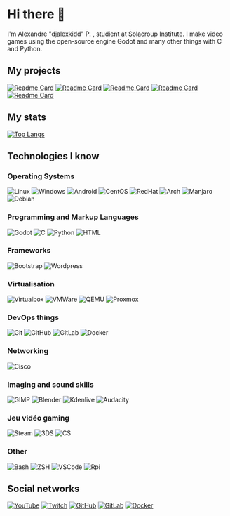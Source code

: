 # Hi there 👋
I'm Alexandre "djalexkidd" P. , studient at Solacroup Institute.
I make video games using the open-source engine Godot and many other things with C and Python.

## My projects
[![Readme Card](https://github-readme-stats.vercel.app/api/pin/?username=djalexkidd&repo=kiyus-revenge)](https://github.com/djalexkidd/kiyus-revenge)
[![Readme Card](https://github-readme-stats.vercel.app/api/pin/?username=djalexkidd&repo=wesh-bouee)](https://github.com/djalexkidd/wesh-bouee)
[![Readme Card](https://github-readme-stats.vercel.app/api/pin/?username=djalexkidd&repo=kiyu-sports)](https://github.com/djalexkidd/kiyu-sports)
[![Readme Card](https://github-readme-stats.vercel.app/api/pin/?username=djalexkidd&repo=passman)](https://github.com/djalexkidd/passman)
[![Readme Card](https://github-readme-stats.vercel.app/api/pin/?username=djalexkidd&repo=roflcopter)](https://github.com/djalexkidd/roflcopter)

## My stats
[![Top Langs](https://github-readme-stats.vercel.app/api/top-langs/?username=djalexkidd)](https://github.com/djalexkidd)

## Technologies I know
### Operating Systems
![Linux](https://img.shields.io/badge/Linux-FCC624?style=for-the-badge&logo=linux&logoColor=black)
![Windows](https://img.shields.io/badge/Windows-0078D6?style=for-the-badge&logo=windows&logoColor=white)
![Android](https://img.shields.io/badge/Android-3DDC84?style=for-the-badge&logo=android&logoColor=white)
![CentOS](https://img.shields.io/badge/Cent%20OS-262577?style=for-the-badge&logo=CentOS&logoColor=white)
![RedHat](https://img.shields.io/badge/Red%20Hat-EE0000?style=for-the-badge&logo=redhat&logoColor=white)
![Arch](https://img.shields.io/badge/Arch_Linux-1793D1?style=for-the-badge&logo=arch-linux&logoColor=white)
![Manjaro](https://img.shields.io/badge/manjaro-35BF5C?style=for-the-badge&logo=manjaro&logoColor=white)
![Debian](https://img.shields.io/badge/Debian-A81D33?style=for-the-badge&logo=debian&logoColor=white)

### Programming and Markup Languages
![Godot](https://img.shields.io/badge/Godot-478CBF?style=for-the-badge&logo=GodotEngine&logoColor=white)
![C](https://img.shields.io/badge/C-00599C?style=for-the-badge&logo=c&logoColor=white)
![Python](https://img.shields.io/badge/Python-FFD43B?style=for-the-badge&logo=python&logoColor=darkgreen)
![HTML](https://img.shields.io/badge/HTML5-E34F26?style=for-the-badge&logo=html5&logoColor=white)

### Frameworks
![Bootstrap](https://img.shields.io/badge/Bootstrap-563D7C?style=for-the-badge&logo=bootstrap&logoColor=white)
![Wordpress](https://img.shields.io/badge/Wordpress-21759B?style=for-the-badge&logo=wordpress&logoColor=white)

### Virtualisation
![Virtualbox](https://img.shields.io/badge/VirtualBox-183A61.svg?style=for-the-badge&logo=VirtualBox&logoColor=white)
![VMWare](https://img.shields.io/badge/VMware-607078.svg?style=for-the-badge&logo=VMware&logoColor=white)
![QEMU](https://img.shields.io/badge/QEMU-FF6600.svg?style=for-the-badge&logo=QEMU&logoColor=white)
![Proxmox](https://img.shields.io/badge/Proxmox-E57000.svg?style=for-the-badge&logo=Proxmox&logoColor=white)

### DevOps things
![Git](https://img.shields.io/badge/Git-F05032?style=for-the-badge&logo=git&logoColor=white)
![GitHub](https://img.shields.io/badge/GitHub-100000?style=for-the-badge&logo=github&logoColor=white)
![GitLab](https://img.shields.io/badge/GitLab-330F63?style=for-the-badge&logo=gitlab&logoColor=white)
![Docker](https://img.shields.io/badge/Docker-2CA5E0?style=for-the-badge&logo=docker&logoColor=white)

### Networking
![Cisco](https://img.shields.io/badge/Cisco-1BA0D7.svg?style=for-the-badge&logo=Cisco&logoColor=white)

### Imaging and sound skills
![GIMP](https://img.shields.io/badge/gimp-5C5543?style=for-the-badge&logo=gimp&logoColor=white)
![Blender](https://img.shields.io/badge/blender-%23F5792A.svg?style=for-the-badge&logo=blender&logoColor=white)
![Kdenlive](https://img.shields.io/badge/Kdenlive-527EB2.svg?style=for-the-badge&logo=Kdenlive&logoColor=white)
![Audacity](https://img.shields.io/badge/Audacity-0000CC?style=for-the-badge&logo=audacity&logoColor=white)

### Jeu vidéo gaming
![Steam](https://img.shields.io/badge/Steam-000000?style=for-the-badge&logo=steam&logoColor=white)
![3DS](https://img.shields.io/badge/Nintendo_3DS-D12228?style=for-the-badge&logo=nintendo-3ds&logoColor=white)
![CS](https://img.shields.io/badge/Counter_Strike-000000?style=for-the-badge&logo=counter-strike&logoColor=white)

### Other
![Bash](https://img.shields.io/badge/GNU%20Bash-4EAA25?style=for-the-badge&logo=GNU%20Bash&logoColor=white)
![ZSH](https://img.shields.io/badge/oh_my_zsh-1A2C34?style=for-the-badge&logo=ohmyzsh&logoColor=white)
![VSCode](https://img.shields.io/badge/Visual_Studio_Code-0078D4?style=for-the-badge&logo=visual%20studio%20code&logoColor=white)
![Rpi](https://img.shields.io/badge/Raspberry%20Pi-A22846?style=for-the-badge&logo=Raspberry%20Pi&logoColor=white)

## Social networks
[![YouTube](https://img.shields.io/badge/YouTube-FF0000?style=for-the-badge&logo=youtube&logoColor=white)](https://www.youtube.com/c/djalexkidd)
[![Twitch](https://img.shields.io/badge/Twitch-9146FF?style=for-the-badge&logo=twitch&logoColor=white)](https://www.twitch.tv/djalexkidd)
[![GitHub](https://img.shields.io/badge/GitHub-100000?style=for-the-badge&logo=github&logoColor=white)](https://github.com/djalexkidd)
[![GitLab](https://img.shields.io/badge/GitLab-330F63?style=for-the-badge&logo=gitlab&logoColor=white)](https://gitlab.com/djalexkidd)
[![Docker](https://img.shields.io/badge/Docker-2CA5E0?style=for-the-badge&logo=docker&logoColor=white)](https://hub.docker.com/u/djalexkidd)
